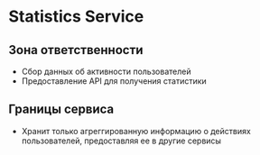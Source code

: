 # Statistics Service

## Зона ответственности
- Сбор данных об активности пользователей
- Предоставление API для получения статистики

## Границы сервиса
- Хранит только агреггированную информацию о действиях пользователей, предоставляя ее в другие сервисы